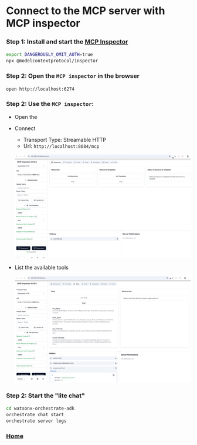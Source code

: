 # Connect to the MCP server with MCP inspector

### Step 1: Install and start the [MCP Inspector](https://github.com/modelcontextprotocol/inspector)

   ```sh
   export DANGEROUSLY_OMIT_AUTH=true   
   npx @modelcontextprotocol/inspector  
   ```

### Step 2: Open the `MCP inspector` in the browser

   ```sh
   open http://localhost:6274
   ```

### Step 2: Use the `MCP inspector`:

* Open the

* Connect
  * Transport Type: Streamable HTTP
  * Url: `http://localhost:8084/mcp`

  ![](images/connect-to-mcp-locally-01.jpg)

* List the available tools

  ![](images/connect-to-mcp-locally-02.jpg)


### Step 2: Start the "lite chat"

```sh
cd watsonx-orchestrate-adk
orchestrate chat start
orchestrate server logs
```

### [Home](https://github.com/IBM/oic-i-agentic-ai-tutorials/blob/main/end-to-end-agent-use-case-implementation-with-galaxium-travels-full-local-setup-guide-and-mcp/README.md)